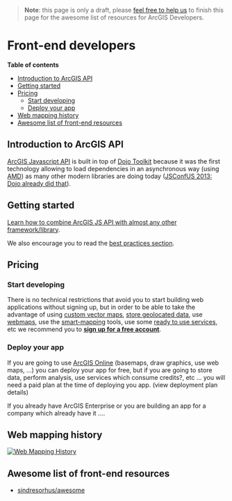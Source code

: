 > **Note**: this page is only a draft, please [feel free to help us](https://github.com/hhkaos/awesome-arcgis#contributions) to finish this page for the awesome list of resources for ArcGIS Developers.

# Front-end developers
<!-- START doctoc generated TOC please keep comment here to allow auto update -->
<!-- DON'T EDIT THIS SECTION, INSTEAD RE-RUN doctoc TO UPDATE -->
**Table of contents**

- [Introduction to ArcGIS API](#introduction-to-arcgis-api)
- [Getting started](#getting-started)
- [Pricing](#pricing)
  - [Start developing](#start-developing)
  - [Deploy your app](#deploy-your-app)
- [Web mapping history](#web-mapping-history)
- [Awesome list of front-end resources](#awesome-list-of-front-end-resources)

<!-- END doctoc generated TOC please keep comment here to allow auto update -->

## Introduction to ArcGIS API
[ArcGIS Javascript API](dojo) is built in top of [Dojo Toolkit](https://dojotoolkit.org/) because it was the first technology allowing to load dependencies in an asynchronous way (using [AMD](https://en.wikipedia.org/wiki/Asynchronous_module_definition)) as many other modern libraries are doing today ([JSConfUS 2013: Dojo already did that](https://www.youtube.com/watch?v=BY0-AI1Sxy0)).

## Getting started
[Learn how to combine ArcGIS JS API with almost any other framework/library](technologies).

We also encourage you to read the [best practices section](best-practices).

## Pricing
### Start developing
There is no technical restrictions that avoid you to start building web applications without signing up, but in order to be able to take the advantage of using [custom vector maps](../arcgis/vector-tiles), [store geolocated data](../arcgis/content/service-types), use [webmaps](../arcgis/open-specifications/web-map), use the [smart-mapping](../arcgis/smart-mapping) tools, use some [ready to use services](../arcgis/products/arcgis-online/rest-apis/ready-to-use-services), etc we recommend you to [**sign up for a free account**](https://developers.arcgis.com/sign-up/).

### Deploy your app
If you are going to use [ArcGIS Online](../arcgis/products/arcgis-online/) (basemaps, draw graphics, use web maps, ...) you can deploy your app for free, but if you are going to store data, perform analysis, use services which consume credits?, etc ... you will need a
paid plan at the time of deploying you app. (view deployment plan details)

If you already have ArcGIS Enterprise or you are building an app for a company
which already have it ....

## Web mapping history
[![Web Mapping History](https://docs.google.com/drawings/d/1scUDSXWfFT-4dQXpxveOJSdcQrU_pg0UjUmTeudHU6A/pub?w=1043&h=515)
](https://docs.google.com/drawings/d/1scUDSXWfFT-4dQXpxveOJSdcQrU_pg0UjUmTeudHU6A/edit?usp=sharing)

## Awesome list of front-end resources

* [sindresorhus/awesome](https://github.com/sindresorhus/awesome#front-end-development)
